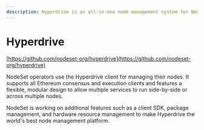 ```yaml
---
description: Hyperdrive is an all-in-one node management system for NodeSet node operators.
---
```


# Hyperdrive

[https://github.com/nodeset-org/hyperdrive](https://github.com/nodeset-org/hyperdrive)

NodeSet operators use the Hyperdrive client for managing their nodes. It supports all Ethereum consensus and execution clients and features a flexible, modular design to allow multiple services to run side-by-side or across multiple nodes.

NodeSet is working on additional features such as a client SDK, package management, and hardware resource management to make Hyperdrive the world's best node management platform.
